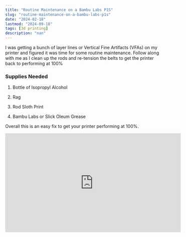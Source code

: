 ```yaml
---
title: "Routine Maintenance on a Bambu Labs P1S"
slug: "routine-maintenance-on-a-bambu-labs-p1s"
date: "2024-02-18"
lastmod: "2024-09-18"
tags: [3d printing]
description: "nan"
---
```


I was getting a bunch of layer lines or Vertical Fine Artifacts (VFAs) on my printer and figured it was time for some routine maintenance. Follow along with me as I clean up the rods and re-tension the belts to get the printer back to performing at 100%

### Supplies Needed

1. Bottle of Isopropyl Alcohol

2. Rag

3. Rod Sloth Print

4. Bambu Labs or Slick Oleum Grease

Overall this is an easy fix to get your printer performing at 100%.

<iframe width="560" height="315" src="https://www.youtube.com/embed/mr7jwrwRDcc?si=wUbz3HCqGQb8v-3x" title="YouTube video player" frameborder="0" allow="accelerometer; autoplay; clipboard-write; encrypted-media; gyroscope; picture-in-picture; web-share" referrerpolicy="strict-origin-when-cross-origin" allowfullscreen></iframe>
